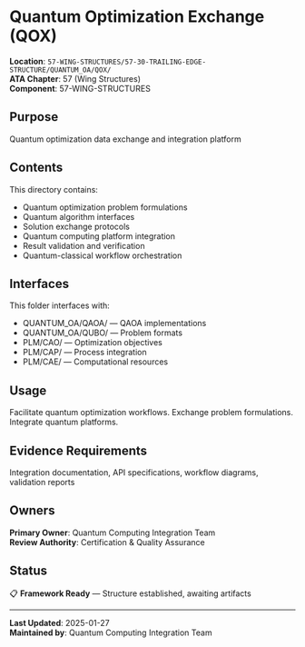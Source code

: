 # Quantum Optimization Exchange (QOX)

**Location**: `57-WING-STRUCTURES/57-30-TRAILING-EDGE-STRUCTURE/QUANTUM_OA/QOX/`  
**ATA Chapter**: 57 (Wing Structures)  
**Component**: 57-WING-STRUCTURES

## Purpose

Quantum optimization data exchange and integration platform

## Contents

This directory contains:

- Quantum optimization problem formulations
- Quantum algorithm interfaces
- Solution exchange protocols
- Quantum computing platform integration
- Result validation and verification
- Quantum-classical workflow orchestration

## Interfaces

This folder interfaces with:

- QUANTUM_OA/QAOA/ — QAOA implementations
- QUANTUM_OA/QUBO/ — Problem formats
- PLM/CAO/ — Optimization objectives
- PLM/CAP/ — Process integration
- PLM/CAE/ — Computational resources

## Usage

Facilitate quantum optimization workflows. Exchange problem formulations. Integrate quantum platforms.

## Evidence Requirements

Integration documentation, API specifications, workflow diagrams, validation reports

## Owners

**Primary Owner**: Quantum Computing Integration Team  
**Review Authority**: Certification & Quality Assurance

## Status

📋 **Framework Ready** — Structure established, awaiting artifacts

---

**Last Updated**: 2025-01-27  
**Maintained by**: Quantum Computing Integration Team
